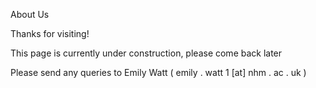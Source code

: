 About Us

Thanks for visiting!

This page is currently under construction, please come back later

Please send any queries to Emily Watt ( emily . watt 1 [at] nhm . ac . uk )
